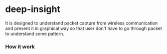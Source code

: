 deep-insight
============
It is designed to understand packet capture from wireless communication and present it in graphical way so that user don't have to go through packet to understand some pattern.

### How it work
